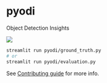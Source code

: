 # pyodi
Object Detection Insights

![](https://github.com/pyodi/pyodi/workflows/Continuous%20Integration/badge.svg)


```bash
streamlit run pyodi/ground_truth.py
# or
streamlit run pyodi/evaluation.py
```

See [Contributing guide](.github/CONTRIBUTING.md) for more info.
